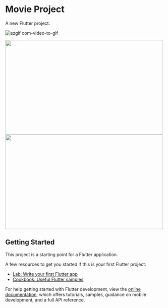 # Movie Project

A new Flutter project.


![ezgif com-video-to-gif](https://github.com/eyuphan-oguz/softwareproject/assets/75530935/dfb1a505-9445-4abb-ba60-2fad55d76e5d)


<img src="https://github.com/eyuphan-oguz/softwareproject/blob/main/assets/75530935/4b5ae090-eb6d-487b-9a62-08a2ccf12d9f.png" style="width:500px; height:300px;">


<img src="https://github.com/eyuphan-oguz/softwareproject/blob/main/assets/images/login-page.png" style="width:500px; height:300px;">





## Getting Started

This project is a starting point for a Flutter application.

A few resources to get you started if this is your first Flutter project:

- [Lab: Write your first Flutter app](https://docs.flutter.dev/get-started/codelab)
- [Cookbook: Useful Flutter samples](https://docs.flutter.dev/cookbook)

For help getting started with Flutter development, view the
[online documentation](https://docs.flutter.dev/), which offers tutorials,
samples, guidance on mobile development, and a full API reference.

